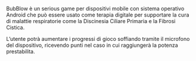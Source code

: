 BubBlow è un serious game per dispositivi mobile con sistema operativo Android che può essere usato come terapia digitale per supportare la cura di malattie respiratorie come la Discinesia Ciliare Primaria e la Fibrosi Cistica.

L’utente potrà aumentare i progressi di gioco soffiando tramite il microfono del dispositivo, ricevendo punti nel caso in cui raggiungerà la potenza prestabilita.
